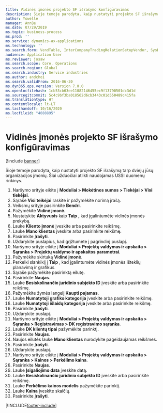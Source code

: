 ```yaml
---
title: Vidinės įmonės projekto SF išrašymo konfigūravimas
description: Šioje temoje parodyta, kaip nustatyti projekto SF išrašymą tarp dviejų jūsų organizacijos įmonių.
author: Yowelle
manager: AnnBe
ms.date: 07/29/2019
ms.topic: business-process
ms.prod: ''
ms.service: dynamics-ax-applications
ms.technology: ''
ms.search.form: VendTable, InterCompanyTradingRelationSetupVendor, SysDataAreaSelectLookup, ProjParameters, ProjPosting, ProjTransferPrice
audience: Application User
ms.reviewer: josaw
ms.search.scope: Core, Operations
ms.search.region: Global
ms.search.industry: Service industries
ms.author: andchoi
ms.search.validFrom: 2016-06-30
ms.dyn365.ops.version: Version 7.0.0
ms.openlocfilehash: 1cb53cb63ee11082146455ec9f13790501dc3d1d
ms.sourcegitcommit: 5c4c9bf3ba018562d6cb3443c01d550489c415fa
ms.translationtype: HT
ms.contentlocale: lt-LT
ms.lasthandoff: 10/16/2020
ms.locfileid: "4080895"
---
```

# <a name="configure-intercompany-project-invoicing"></a>Vidinės įmonės projekto SF išrašymo konfigūravimas

[!include [banner](../../includes/banner.md)]

Šioje temoje parodyta, kaip nustatyti projekto SF išrašymą tarp dviejų jūsų organizacijos įmonių. Šiai užduočiai atlikti naudojamas USSI duomenų rinkinys.

1. Naršymo srityje eikite į **Moduliai > Mokėtinos sumos > Tiekėjai > Visi tiekėjai**.
2. Sąraše **Visi teikėjai** raskite ir pažymėkite norimą įrašą.
3. Veiksmų srityje pasirinkite **Bendri**.
4. Pažymėkite **Vidinė įmonė**.
5. Nustatykite **Aktyvusis** kaip **Taip** , kad įgalintumėte vidinės įmonės prekybą.
6. Lauke **Kliento įmonė** įveskite arba pasirinkite reikšmę.
7. Lauke **Mano klientas** įveskite arba pasirinkite reikšmę.
8. Pasirinkite **Įrašyti**.
9. Uždarykite puslapius, kad grįžtumėte į pagrindinį puslapį.
10. Naršymo srityje eikite į **Moduliai > Projektų valdymas ir apskaita > Sąranka > Projektų valdymo ir apskaitos parametrai**.
11. Pažymėkite skirtuką **Vidinė įmonė**.
12. Perkelki slankiklį į **Taip** , kad įgalintumėte vidinės įmonės išteklių planavimą ir grafikus.
13. Sąraše pažymėkite pasirinktą eilutę.
14. Pasirinkite **Naujas**.
15. Lauke **Besiskolinančio juridinio subjekto ID** įveskite arba pasirinkite reikšmę.
16. Pažymėkite žymės langelį **Kaupti pajamas**.
17. Lauke **Numatytoji grafiko kategorija** įveskite arba pasirinkite reikšmę.
18. Lauke **Numatytoji išlaidų kategorija** įveskite arba pasirinkite reikšmę.
19. Pasirinkite **Įrašyti**.
20. Uždarykite puslapį.
21. Naršymo srityje eikite į **Moduliai > Projektų valdymas ir apskaita > Sąranka > Registravimas > DK registravimo sąranka**.
22. Lauke **DK klientų tipai** pažymėkite parinktį.
23. Pasirinkite **Naujas**.
24. Naujos eilutės lauke **Mano klientas** nurodykite pageidaujamas reikšmes.
25. Pasirinkite **Įrašyti**.
26. Uždarykite puslapį.
27. Naršymo srityje eikite į **Moduliai > Projektų valdymas ir apskaita > Sąranka > Kainos > Perkėlimo kaina**.
28. Pasirinkite **Naujas**.
29. Lauke **Įsigaliojimo data** įveskite datą.
30. Lauke **Besiskolinančio juridinio subjekto ID** įveskite arba pasirinkite reikšmę.
31. Lauke **Perkėlimo kainos modelis** pažymėkite parinktį.
32. Lauke **Kaina** įveskite skaičių.
33. Pasirinkite **Įrašyti**.



[!INCLUDE[footer-include](../../includes/footer-banner.md)]